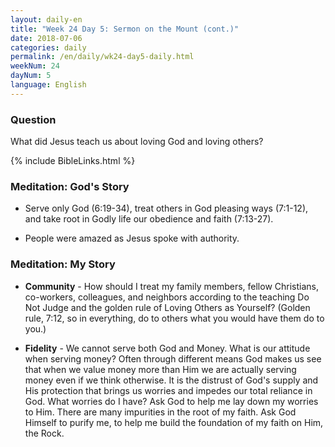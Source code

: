 ```yaml
---
layout: daily-en
title: "Week 24 Day 5: Sermon on the Mount (cont.)"
date: 2018-07-06
categories: daily
permalink: /en/daily/wk24-day5-daily.html
weekNum: 24
dayNum: 5
language: English
---
```


### Question     
What did Jesus teach us about loving God and loving others?

{% include BibleLinks.html %} 

### Meditation: God's Story   
+ Serve only God (6:19-34), treat others in God pleasing ways (7:1-12), and take root in Godly life our obedience and faith (7:13-27). 

+ People were amazed as Jesus spoke with authority. 

### Meditation: My Story   
+ **Community** - How should I treat my family members, fellow Christians, co-workers, colleagues, and neighbors according to the teaching Do Not Judge and the golden rule of Loving Others as Yourself? (Golden rule, 7:12, so in everything, do to others what you would have them do to you.) 

+ **Fidelity** - We cannot serve both God and Money. What is our attitude when serving money? Often through different means God makes us see that when we value money more than Him we are actually serving money even if we think otherwise. It is the distrust of God's supply and His protection that brings us worries and impedes our total reliance in God. What worries do I have? Ask God to help me lay down my worries to Him. There are many impurities in the root of my faith. Ask God Himself to purify me, to help me build the foundation of my faith on Him, the Rock. 
